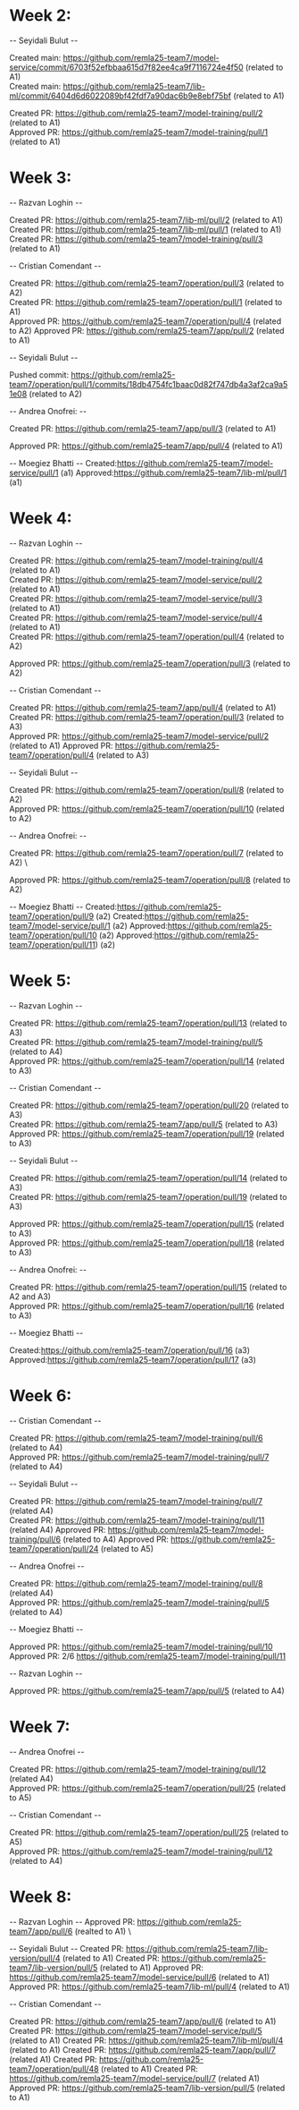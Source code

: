 # Week 2:

-- Seyidali Bulut --

Created main: https://github.com/remla25-team7/model-service/commit/6703f52efbbaa615d7f82ee4ca9f7116724e4f50 (related to A1) \
Created main: https://github.com/remla25-team7/lib-ml/commit/6404d6d6022089bf42fdf7a90dac6b9e8ebf75bf (related to A1)

Created PR: https://github.com/remla25-team7/model-training/pull/2 (related to A1) \
Approved PR: https://github.com/remla25-team7/model-training/pull/1 (related to A1)

# Week 3:

-- Razvan Loghin --

Created PR: https://github.com/remla25-team7/lib-ml/pull/2 (related to A1) \
Created PR: https://github.com/remla25-team7/lib-ml/pull/1 (related to A1) \
Created PR: https://github.com/remla25-team7/model-training/pull/3 (related to A1)

-- Cristian Comendant --

Created PR: https://github.com/remla25-team7/operation/pull/3 (related to A2) \
Created PR: https://github.com/remla25-team7/operation/pull/1 (related to A1) \
Approved PR: https://github.com/remla25-team7/operation/pull/4 (related to A2)
Approved PR: https://github.com/remla25-team7/app/pull/2 (related to A1)

-- Seyidali Bulut --

Pushed commit: https://github.com/remla25-team7/operation/pull/1/commits/18db4754fc1baac0d82f747db4a3af2ca9a51e08 (related to A2)

-- Andrea Onofrei: --

Created PR: https://github.com/remla25-team7/app/pull/3 (related to A1)

Approved PR: https://github.com/remla25-team7/app/pull/4 (related to A1)

-- Moegiez Bhatti --
Created:https://github.com/remla25-team7/model-service/pull/1 (a1)
Approved:https://github.com/remla25-team7/lib-ml/pull/1 (a1)

# Week 4:

-- Razvan Loghin --

Created PR: https://github.com/remla25-team7/model-training/pull/4 (related to A1) \
Created PR: https://github.com/remla25-team7/model-service/pull/2 (related to A1) \
Created PR: https://github.com/remla25-team7/model-service/pull/3 (related to A1) \
Created PR: https://github.com/remla25-team7/model-service/pull/4 (related to A1) \
Created PR: https://github.com/remla25-team7/operation/pull/4 (related to A2)

Approved PR: https://github.com/remla25-team7/operation/pull/3 (related to A2)

-- Cristian Comendant --

Created PR: https://github.com/remla25-team7/app/pull/4 (related to A1) \
Created PR: https://github.com/remla25-team7/operation/pull/3 (related to A3) \
Approved PR: https://github.com/remla25-team7/model-service/pull/2 (related to A1)
Approved PR: https://github.com/remla25-team7/operation/pull/4 (related to A3)

-- Seyidali Bulut --

Created PR: https://github.com/remla25-team7/operation/pull/8 (related to A2) \
Approved PR: https://github.com/remla25-team7/operation/pull/10 (related to A2)

-- Andrea Onofrei: --

Created PR: https://github.com/remla25-team7/operation/pull/7 (related to A2) \

Approved PR: https://github.com/remla25-team7/operation/pull/8 (related to A2)

-- Moegiez Bhatti --
Created:https://github.com/remla25-team7/operation/pull/9 (a2)
Created:https://github.com/remla25-team7/model-service/pull/1 (a2)
Approved:https://github.com/remla25-team7/operation/pull/10 (a2)
Approved:https://github.com/remla25-team7/operation/pull/11) (a2)

# Week 5:

-- Razvan Loghin --

Created PR: https://github.com/remla25-team7/operation/pull/13 (related to A3) \
Created PR: https://github.com/remla25-team7/model-training/pull/5 (related to A4) \
Approved PR: https://github.com/remla25-team7/operation/pull/14 (related to A3)

-- Cristian Comendant --

Created PR: https://github.com/remla25-team7/operation/pull/20 (related to A3) \
Created PR: https://github.com/remla25-team7/app/pull/5 (related to A3) \
Approved PR: https://github.com/remla25-team7/operation/pull/19 (related to A3)

-- Seyidali Bulut --

Created PR: https://github.com/remla25-team7/operation/pull/14 (related to A3) \
Created PR: https://github.com/remla25-team7/operation/pull/19 (related to A3)

Approved PR: https://github.com/remla25-team7/operation/pull/15 (related to A3) \
Approved PR: https://github.com/remla25-team7/operation/pull/18 (related to A3)

-- Andrea Onofrei: --

Created PR: https://github.com/remla25-team7/operation/pull/15 (related to A2 and A3) \
Approved PR: https://github.com/remla25-team7/operation/pull/16 (related to A3)

-- Moegiez Bhatti --

Created:https://github.com/remla25-team7/operation/pull/16 (a3) \
Approved:https://github.com/remla25-team7/operation/pull/17 (a3)

# Week 6:

-- Cristian Comendant --

Created PR: https://github.com/remla25-team7/model-training/pull/6 (related to A4) \
Approved PR: https://github.com/remla25-team7/model-training/pull/7 (related to A4)

-- Seyidali Bulut --

Created PR: https://github.com/remla25-team7/model-training/pull/7 (related A4) \
Created PR: https://github.com/remla25-team7/model-training/pull/11 (related A4)
Approved PR: https://github.com/remla25-team7/model-training/pull/6 (related to A4)
Approved PR: https://github.com/remla25-team7/operation/pull/24 (related to A5)

-- Andrea Onofrei --

Created PR: https://github.com/remla25-team7/model-training/pull/8 (related A4) \
Approved PR: https://github.com/remla25-team7/model-training/pull/5 (related to A4)

-- Moegiez Bhatti --

Approved PR: https://github.com/remla25-team7/model-training/pull/10 \
Approved PR: 2/6 https://github.com/remla25-team7/model-training/pull/11

-- Razvan Loghin --

Approved PR: https://github.com/remla25-team7/app/pull/5 (related to A4)

# Week 7:

-- Andrea Onofrei --

Created PR: https://github.com/remla25-team7/model-training/pull/12 (related A4) \
Approved PR: https://github.com/remla25-team7/operation/pull/25 (related to A5)

-- Cristian Comendant --

Created PR: https://github.com/remla25-team7/operation/pull/25 (related to A5) \
Approved PR: https://github.com/remla25-team7/model-training/pull/12 (related to A4)

# Week 8:

-- Razvan Loghin --
Approved PR: https://github.com/remla25-team7/app/pull/6 (realted to A1) \

-- Seyidali Bulut --
Created PR: https://github.com/remla25-team7/lib-version/pull/4 (related to A1)
Created PR: https://github.com/remla25-team7/lib-version/pull/5 (related to A1)
Approved PR: https://github.com/remla25-team7/model-service/pull/6 (related to A1)
Approved PR: https://github.com/remla25-team7/lib-ml/pull/4 (related to A1)

-- Cristian Comendant --

Created PR: https://github.com/remla25-team7/app/pull/6 (related to A1)
Created PR: https://github.com/remla25-team7/model-service/pull/5 (related to A1)
Created PR: https://github.com/remla25-team7/lib-ml/pull/4 (related to A1)
Created PR: https://github.com/remla25-team7/app/pull/7 (related A1)
Created PR: https://github.com/remla25-team7/operation/pull/48 (related to A1)
Created PR: https://github.com/remla25-team7/model-service/pull/7 (related A1)
Approved PR: https://github.com/remla25-team7/lib-version/pull/5 (related to A1)
